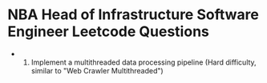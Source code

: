 # NBA Head of Infrastructure Software Engineer Leetcode Questions

- 1. Implement a multithreaded data processing pipeline (Hard difficulty, similar to "Web Crawler Multithreaded")

